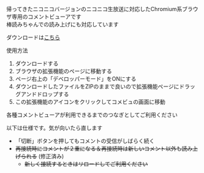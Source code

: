 帰ってきたニコニコバージョンのニコニコ生放送に対応したChromium系ブラウザ専用のコメントビューアです\
棒読みちゃんでの読み上げにも対応しています

ダウンロードは[こちら](https://github.com/mujurin1/nicolive-api-svelte5/releases)

使用方法
1. ダウンロードする
2. ブラウザの拡張機能のページに移動する
3. ページ右上の「デベロッパーモード」をONにする
4. ダウンロードしたファイルをZIPのままで良いので拡張機能ページにドラッグアンドドロップする
5. この拡張機能のアイコンをクリックしてコメビュの画面に移動

各種コメントビューアが利用できるまでのつなぎとしてご利用ください


以下は仕様です。気が向いたら直します
* 「切断」ボタンを押してもコメントの受信がしばらく続く
* ~~再接続時にコメントが２重になる＆再接続時は新しいコメント以外も読み上げられる~~ (修正済み)
  * ~~新しく接続するときはリロードしてご利用ください~~
